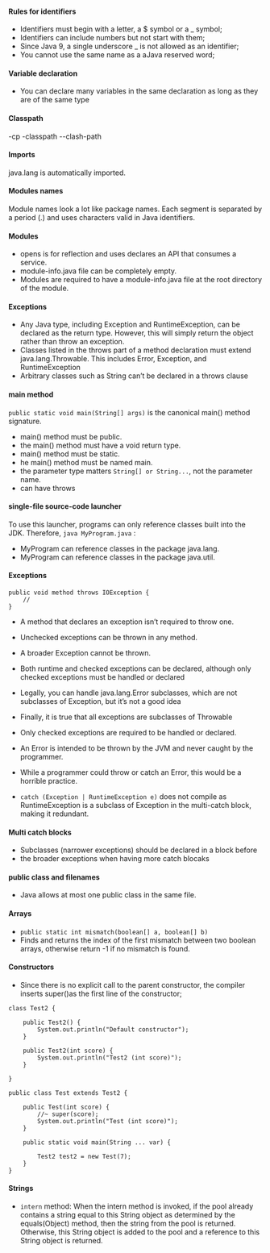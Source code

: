 #### Rules for identifiers
- Identifiers must begin with a letter, a $ symbol or a _ symbol;
- Identifiers can include numbers but not start with them;
- Since Java 9, a single underscore _ is not allowed as an identifier;
- You cannot use the same name as a aJava reserved word;

#### Variable declaration
- You can declare many variables in the same declaration as long as they are of the same type

#### Classpath
-cp
-classpath
--clash-path 

#### Imports
java.lang is automatically imported. 

#### Modules names
Module names look a lot like package names. Each segment is separated by a period (.) 
and uses characters valid in Java identifiers.

#### Modules
- opens is for reflection and uses declares an API that consumes a service. 
- module-info.java file can be completely empty. 
- Modules are required to have a module-info.java file at the root directory of the module.

#### Exceptions
- Any Java type, including Exception and RuntimeException, can be declared as the return type. However, this will simply return the object rather than throw an exception.
- Classes listed in the throws part of a method declaration must extend java.lang.Throwable. This includes Error, Exception, and RuntimeException
- Arbitrary classes such as String can’t be declared in a throws clause

#### main method
`public static void main(String[] args)` is the canonical main() method signature.  
- main() method must be public. 
- the main() method must have a void return type. 
- main() method must be static. 
- he main() method must be named main.
- the parameter type matters `String[] or String...`, not the parameter name.
- can have throws

#### single-file source-code launcher
To use this launcher, programs can only reference classes built into the JDK. Therefore, `java MyProgram.java` :
- 	MyProgram can reference classes in the package java.lang.
- 	MyProgram can reference classes in the package java.util.


#### Exceptions
```
public void method throws IOException {
	//
}
```
- A method that declares an exception isn’t required to throw one.
- Unchecked exceptions can be thrown in any method.
- A broader Exception cannot be thrown.

- Both runtime and checked exceptions can be declared, although only checked exceptions must be handled or declared
- Legally, you can handle java.lang.Error subclasses, which are not subclasses of Exception, but it’s not a good idea
- Finally, it is true that all exceptions are subclasses of Throwable
- Only checked exceptions are required to be handled or declared.
- An Error is intended to be thrown by the JVM and never caught by the programmer.
- While a programmer could throw or catch an Error, this would be a horrible practice.
- `catch (Exception | RuntimeException e)` does not compile as RuntimeException is a subclass of Exception in the multi-catch block, making it redundant. 

#### Multi catch blocks
- Subclasses (narrower exceptions) should be declared in a block before
- the broader exceptions when having more catch blocaks


#### public class and filenames
- Java allows at most one public class in the same file.

#### Arrays
- `public static int mismatch​(boolean[] a, boolean[] b)`
- Finds and returns the index of the first mismatch between two boolean arrays, otherwise return -1 if no mismatch is found.

#### Constructors
- Since there is no explicit call to the parent constructor, the compiler inserts super()as the first line of the constructor;
```
class Test2 {
	
	public Test2() {
		System.out.println("Default constructor");
	}
	
	public Test2(int score) {
		System.out.println("Test2 (int score)");
	}

}

public class Test extends Test2 {

	public Test(int score) {
		//~ super(score);
		System.out.println("Test (int score)");
	}
	
	public static void main(String ... var) {
		
		Test2 test2 = new Test(7);
	}
}
```

#### Strings
- `intern` method: When the intern method is invoked, if the pool already contains a string equal 
to this String object as determined by the equals(Object) method, 
then the string from the pool is returned. Otherwise, this String object is added to the pool 
and a reference to this String object is returned.













